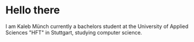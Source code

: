 # Hello there

I am Kaleb Münch currently a bachelors student at the University of Applied Sciences "HFT" in Stuttgart, studying computer science.
